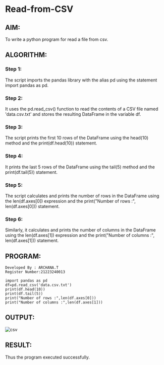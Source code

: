 # Read-from-CSV

## AIM:
To write a python program for read a file from csv.
## ALGORITHM:
### Step 1:
The script imports the pandas library with the alias pd using the statement import pandas as pd.
### Step 2:
It uses the pd.read_csv() function to read the contents of a CSV file named 'data.csv.txt' and stores the resulting DataFrame in the variable df.
### Step 3:
The script prints the first 10 rows of the DataFrame using the head(10) method and the print(df.head(10)) statement.
### Step 4:
It prints the last 5 rows of the DataFrame using the tail(5) method and the print(df.tail(5)) statement.
### Step 5:
The script calculates and prints the number of rows in the DataFrame using the len(df.axes[0]) expression and the print("Number of rows :", len(df.axes[0])) statement.
### Step 6:
Similarly, it calculates and prints the number of columns in the DataFrame using the len(df.axes[1]) expression and the print("Number of columns :", len(df.axes[1])) statement.
## PROGRAM:
```
Developed By : ARCHANA.T
Register Number:21223240013

import pandas as pd
df=pd.read_csv('data.csv.txt')
print(df.head(10))
print(df.tail(5))
print("Number of rows :",len(df.axes[0]))
print("Number of columns :",len(df.axes[1]))
```
## OUTPUT:
![csv](https://github.com/ARCHANAT1305/Read-from-CSV/assets/145975189/d423bec4-cdae-4e2d-850c-9c6807365b5f)

## RESULT:
Thus the program executed successfully.
